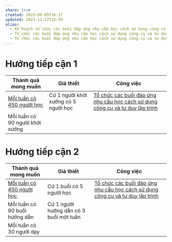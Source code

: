```yaml
---
share: true
created: 2023-09-05T16:17
updated: 2023-11-17T16:59
alias:
  - Kế hoạch tổ chức các buổi đáp ứng nhu cầu học cách sử dụng công cụ và tư duy lập trình
  - Tổ chức các buổi đáp ứng nhu cầu học cách sử dụng công cụ và tư duy lập trình
  - Tổ chức các buổi đáp ứng nhu cầu học cách sử dụng công cụ và tư duy lập trình cho nhu cầu cá nhân hoặc nghiên cứu
---
```


# Hướng tiếp cận 1
| Thành quả mong muốn             | Giả thiết                            | Công việc                                                                                   |
| ------------------------------- | ------------------------------------ | ------------------------------------------------------------------------------------------- |
| [Mỗi tuần có 450 người học](../../3%20Th%C3%A0nh%20qu%E1%BA%A3%20mong%20mu%E1%BB%91n/M%E1%BB%97i%20tu%E1%BA%A7n%20c%C3%B3%20450%20ng%C6%B0%E1%BB%9Di%20h%E1%BB%8Dc.md)   | Cứ 1 người khởi xướng có 5 người học | [Tổ chức các buổi đáp ứng nhu cầu học cách sử dụng công cụ và tư duy lập trình](index.md) |
| Mỗi tuần có 90 người khởi xướng |                                      |                                                                                             |

# Hướng tiếp cận 2
| Thành quả mong muốn           | Giả thiết                               | Công việc                                                                                   |
| ----------------------------- | --------------------------------------- | ------------------------------------------------------------------------------------------- |
| [Mỗi tuần có 450 người học](../../3%20Th%C3%A0nh%20qu%E1%BA%A3%20mong%20mu%E1%BB%91n/M%E1%BB%97i%20tu%E1%BA%A7n%20c%C3%B3%20450%20ng%C6%B0%E1%BB%9Di%20h%E1%BB%8Dc.md) | Cứ 1 buổi có 5 người học                | [Tổ chức các buổi đáp ứng nhu cầu học cách sử dụng công cụ và tư duy lập trình](index.md) |
| Mỗi tuần có 90 buổi hướng dẫn | Cứ 1 người hướng dẫn có 3 buổi một tuần |                                                                                             |
| Mỗi tuần có 30 người dạy      |                                         |                                                                                             |

